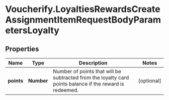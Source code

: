 # Voucherify.LoyaltiesRewardsCreateAssignmentItemRequestBodyParametersLoyalty

## Properties

Name | Type | Description | Notes
------------ | ------------- | ------------- | -------------
**points** | **Number** | Number of points that will be subtracted from the loyalty card points balance if the reward is redeemed. | [optional] 


